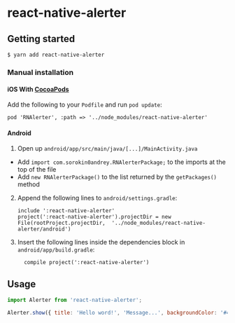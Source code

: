 
# react-native-alerter

## Getting started

`$ yarn add react-native-alerter`

### Manual installation


#### iOS With [CocoaPods](https://cocoapods.org/)

Add the following to your `Podfile` and run `pod update`:

```
pod 'RNAlerter', :path => '../node_modules/react-native-alerter'
```

#### Android

1. Open up `android/app/src/main/java/[...]/MainActivity.java`
  - Add `import com.sorokin0andrey.RNAlerterPackage;` to the imports at the top of the file
  - Add `new RNAlerterPackage()` to the list returned by the `getPackages()` method
2. Append the following lines to `android/settings.gradle`:
  	```
  	include ':react-native-alerter'
  	project(':react-native-alerter').projectDir = new File(rootProject.projectDir, 	'../node_modules/react-native-alerter/android')
  	```
3. Insert the following lines inside the dependencies block in `android/app/build.gradle`:
  	```
      compile project(':react-native-alerter')
  	```


## Usage
```javascript
import Alerter from 'react-native-alerter';

Alerter.show({ title: 'Hello word!', 'Message...', backgroundColor: '#424543', duration: 4000 });
```
  